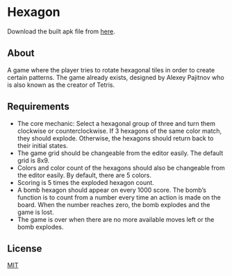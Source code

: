 # Hexagon
Download the built apk file from [here](https://github.com/musapkahraman/Hexagon/raw/master/HexagonMusapKahraman/Builds/HexagonMusapKahraman.apk).

## About

A game where the player tries to rotate hexagonal tiles in order to create certain patterns. The game already exists, designed by Alexey Pajitnov who is also known as the creator of Tetris.

## Requirements

- The core mechanic: Select a hexagonal group of three and turn them clockwise or counterclockwise. If 3 hexagons of the same color match, they should explode. Otherwise, the hexagons should return back to their initial states.
- The game grid should be changeable from the editor easily. The default grid is 8x9.
- Colors and color count of the hexagons should also be changeable from the editor easily. By default, there are 5 colors.
- Scoring is 5 times the exploded hexagon count.
- A bomb hexagon should appear on every 1000 score. The bomb’s function is to count from a number every time an action is made on the board. When the number reaches zero, the bomb explodes and the game is lost.
- The game is over when there are no more available moves left or the bomb explodes.

## License
[MIT](https://choosealicense.com/licenses/mit/)
